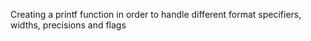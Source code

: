 Creating a printf function in order to handle different format specifiers, widths, precisions and flags
